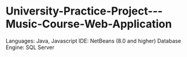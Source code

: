 # University-Practice-Project---Music-Course-Web-Application
Languages: Java, Javascript
IDE: NetBeans (8.0 and higher)
Database Engine: SQL Server
